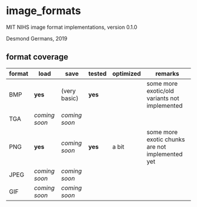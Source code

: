 # image_formats
MIT NIHS image format implementations, version 0.1.0

Desmond Germans, 2019

## format coverage

format | load          | save          | tested  | optimized | remarks
-------|---------------|---------------|---------|-----------|--------
BMP    | **yes**       | (very basic)  | **yes** |           | some more exotic/old variants not implemented
TGA    | *coming soon* | *coming soon* |         |           |
PNG    | **yes**       | *coming soon* | **yes** | a bit     | some more exotic chunks are not implemented yet
JPEG   | *coming soon* | *coming soon* |         |           |
GIF    | *coming soon* | *coming soon* |         |           |
